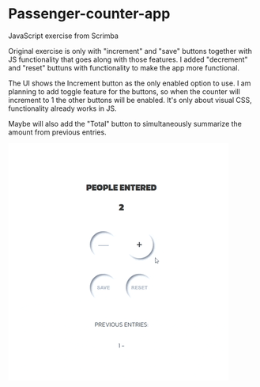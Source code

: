 # Passenger-counter-app
JavaScript exercise from Scrimba

Original exercise is only with "increment" and "save" buttons together with JS functionality that goes along with those features. 
I added "decrement" and "reset" buttuns with functionality to make the app more functional. 

The UI shows the Increment button as the only enabled option to use. I am planning to add toggle feature for the buttons, 
so when the counter will increment to 1 the other buttons will be enabled. It's only about visual CSS, functionality already works in JS.

Maybe will also add the "Total" button to simultaneously summarize the amount from previous entries.

![](counter.gif)
